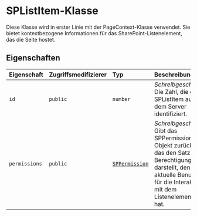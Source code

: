 # <a name="splistitem-class"></a>SPListItem-Klasse







Diese Klasse wird in erster Linie mit der PageContext-Klasse verwendet. Sie bietet kontextbezogene Informationen für das SharePoint-Listenelement, das die Seite hostet.



## <a name="properties"></a>Eigenschaften

| Eigenschaft     | Zugriffsmodifizierer | Typ | Beschreibung|
|:-------------|:----|:-------|:-----------|
|`id`     | `public` | `number` | _Schreibgeschützt._ Die Zahl, die das SPListItem auf dem Server identifiziert. |
|`permissions`     | `public` | [`SPPermission`](../sp-page-context/sppermission.md) | _Schreibgeschützt._ Gibt das SPPermission-Objekt zurück, das den Satz von Berechtigungen darstellt, den der aktuelle Benutzer für die Interaktion mit dem Listenelement hat. |








